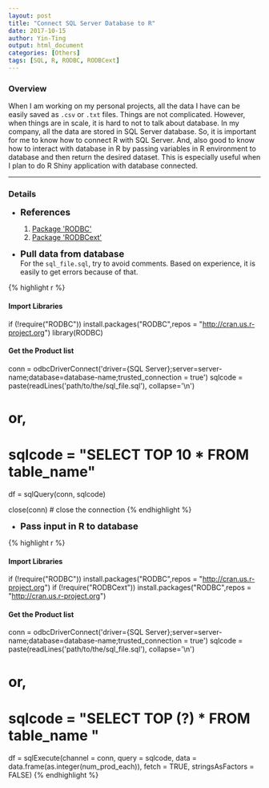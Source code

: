```yaml
---
layout: post
title: "Connect SQL Server Database to R"
date: 2017-10-15
author: Yin-Ting 
output: html_document
categories: [Others]
tags: [SQL, R, RODBC, RODBCext]
---
```

### Overview
When I am working on my personal projects, all the data I have can be easily saved as `.csv` or `.txt` files. Things are not complicated. However, when things are in scale, it is hard to not to talk about database. In my company, all the data are stored in SQL Server database. So, it is important for me to know how to connect R with SQL Server. And, also good to know how to interact with database in R by passing variables in R environment to database and then return the desired dataset. This is especially useful when I plan to do R Shiny application with database connected.

***

### Details
* **<font size="4">References</font>** <br />
  1. [Package 'RODBC'](https://cran.r-project.org/web/packages/RODBC/RODBC.pdf)
  2. [Package 'RODBCext'](https://cran.r-project.org/web/packages/RODBCext/RODBCext.pdf)
  
* **<font size="4">Pull data from database</font>** <br />
  For the `sql_file.sql`, try to avoid comments. Based on experience, it is easily to get errors because of that. 

{% highlight r %}
#### Import Libraries ####
if (!require("RODBC")) install.packages("RODBC",repos = "http://cran.us.r-project.org")
library(RODBC)

#### Get the Product list ####
conn = odbcDriverConnect('driver={SQL Server};server=server-name;database=database-name;trusted_connection = true')
sqlcode = paste(readLines('path/to/the/sql_file.sql'), collapse='\n')
# or, 
# sqlcode = "SELECT TOP 10 * FROM table_name"

df = sqlQuery(conn, sqlcode) 

close(conn) # close the connection
{% endhighlight %}

* **<font size="4">Pass input in R to database</font>** <br />

{% highlight r %}
#### Import Libraries ####
if (!require("RODBC")) install.packages("RODBC",repos = "http://cran.us.r-project.org")
if (!require("RODBCext")) install.packages("RODBC",repos = "http://cran.us.r-project.org")

#### Get the Product list ####
conn = odbcDriverConnect('driver={SQL Server};server=server-name;database=database-name;trusted_connection = true')
sqlcode = paste(readLines('path/to/the/sql_file.sql'), collapse='\n')
# or, 
# sqlcode = "SELECT TOP (?) * FROM table_name "
df = sqlExecute(channel = conn, 
                      query = sqlcode,
                      data = data.frame(as.integer(num_prod_each)),
                      fetch = TRUE,
                      stringsAsFactors = FALSE)
{% endhighlight %}


